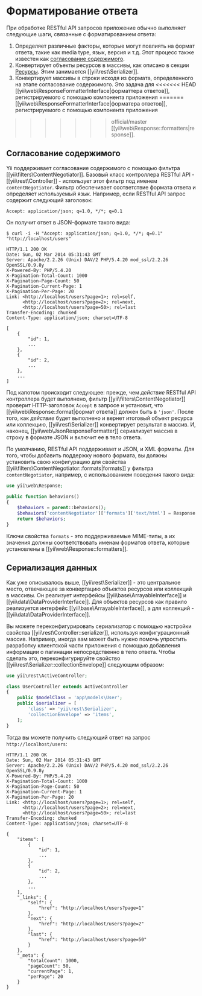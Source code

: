 Форматирование ответа
===================

При обработке RESTful API запросов приложение обычно выполняет следующие шаги, связанные с форматированием ответа:

1. Определяет различные факторы, которые могут повлиять на формат ответа, такие как media type, язык, версия и т.д.
   Этот процесс также известен как [согласование содержимого](http://en.wikipedia.org/wiki/Content_negotiation).
2. Конвертирует объекты ресурсов в массивы, как описано в секции [Ресурсы](rest-resources.md).
   Этим занимается [[yii\rest\Serializer]].
3. Конвертирует массивы в строки исходя из формата, определенного на этапе согласование содержимого. Это задача для
<<<<<<< HEAD
   [[yii\web\ResponseFormatterInterface|форматтера ответов]], регистрируемого с помощью компонента приложения
=======
   [[yii\web\ResponseFormatterInterface|форматера ответов]], регистрируемого с помощью компонента приложения
>>>>>>> official/master
   [[yii\web\Response::formatters|response]].


## Согласование содержимого <span id="content-negotiation"></span>

Yii поддерживает согласование содержимого с помощью фильтра [[yii\filters\ContentNegotiator]]. Базовый класс
контроллера RESTful API - [[yii\rest\Controller]] - использует этот фильтр под именем `contentNegotiator`.
Фильтр обеспечивает соответствие формата ответа и определяет используемый язык. Например, если RESTful API запрос
содержит следующий заголовок:

```
Accept: application/json; q=1.0, */*; q=0.1
```

Он получит ответ в JSON-формате такого вида:

```
$ curl -i -H "Accept: application/json; q=1.0, */*; q=0.1" "http://localhost/users"

HTTP/1.1 200 OK
Date: Sun, 02 Mar 2014 05:31:43 GMT
Server: Apache/2.2.26 (Unix) DAV/2 PHP/5.4.20 mod_ssl/2.2.26 OpenSSL/0.9.8y
X-Powered-By: PHP/5.4.20
X-Pagination-Total-Count: 1000
X-Pagination-Page-Count: 50
X-Pagination-Current-Page: 1
X-Pagination-Per-Page: 20
Link: <http://localhost/users?page=1>; rel=self,
      <http://localhost/users?page=2>; rel=next,
      <http://localhost/users?page=50>; rel=last
Transfer-Encoding: chunked
Content-Type: application/json; charset=UTF-8

[
    {
        "id": 1,
        ...
    },
    {
        "id": 2,
        ...
    },
    ...
]
```

Под капотом происходит следующее: прежде, чем *действие* RESTful API контроллера будет выполнено, фильтр
[[yii\filters\ContentNegotiator]] проверит HTTP-заголовок `Accept` в запросе и установит, что
[[yii\web\Response::format|формат ответа]] должен быть в `'json'`. После того, как *действие* будет выполнено и вернет
итоговый объект ресурса или коллекцию, [[yii\rest\Serializer]] конвертирует результат в массив.
И, наконец, [[yii\web\JsonResponseFormatter]] сериализует массив в строку в формате JSON и включит ее в тело ответа.

По умолчанию, RESTful API поддерживает и JSON, и XML форматы. Для того, чтобы добавить поддержку нового формата,
вы должны установить свою конфигурацию для свойства [[yii\filters\ContentNegotiator::formats|formats]] у фильтра
`contentNegotiator`, например, с использованием поведения такого вида:

```php
use yii\web\Response;

public function behaviors()
{
    $behaviors = parent::behaviors();
    $behaviors['contentNegotiator']['formats']['text/html'] = Response::FORMAT_HTML;
    return $behaviors;
}
```

Ключи свойства `formats` - это поддерживаемые MIME-типы, а их значения должны соответствовать именам
форматов ответа, которые установлены в [[yii\web\Response::formatters]].


## Сериализация данных <span id="data-serializing"></span>

Как уже описывалось выше, [[yii\rest\Serializer]] - это центральное место, отвечающее за конвертацию объектов ресурсов
или коллекций в массивы. Он реализует интерфейсы [[yii\base\ArrayableInterface]] и [[yii\data\DataProviderInterface]].
Для объектов ресурсов как правило реализуется интерфейс [[yii\base\ArrayableInterface]], а для коллекций -
[[yii\data\DataProviderInterface]].

Вы можете переконфигурировать сериализатор с помощью настройки свойства [[yii\rest\Controller::serializer]], используя
конфигурационный массив. Например, иногда вам может быть нужно помочь упростить разработку клиентской части
приложения с помощью добавления информации о пагинации непосредственно в тело ответа. Чтобы сделать это,
переконфигурируйте свойство [[yii\rest\Serializer::collectionEnvelope]] следующим образом:


```php
use yii\rest\ActiveController;

class UserController extends ActiveController
{
    public $modelClass = 'app\models\User';
    public $serializer = [
        'class' => 'yii\rest\Serializer',
        'collectionEnvelope' => 'items',
    ];
}
```

Тогда вы можете получить следующий ответ на запрос `http://localhost/users`:

```
HTTP/1.1 200 OK
Date: Sun, 02 Mar 2014 05:31:43 GMT
Server: Apache/2.2.26 (Unix) DAV/2 PHP/5.4.20 mod_ssl/2.2.26 OpenSSL/0.9.8y
X-Powered-By: PHP/5.4.20
X-Pagination-Total-Count: 1000
X-Pagination-Page-Count: 50
X-Pagination-Current-Page: 1
X-Pagination-Per-Page: 20
Link: <http://localhost/users?page=1>; rel=self,
      <http://localhost/users?page=2>; rel=next,
      <http://localhost/users?page=50>; rel=last
Transfer-Encoding: chunked
Content-Type: application/json; charset=UTF-8

{
    "items": [
        {
            "id": 1,
            ...
        },
        {
            "id": 2,
            ...
        },
        ...
    ],
    "_links": {
        "self": {
            "href": "http://localhost/users?page=1"
        },
        "next": {
            "href": "http://localhost/users?page=2"
        },
        "last": {
            "href": "http://localhost/users?page=50"
        }
    },
    "_meta": {
        "totalCount": 1000,
        "pageCount": 50,
        "currentPage": 1,
        "perPage": 20
    }
}
```
